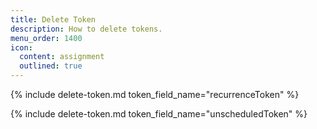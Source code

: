 ```yaml
---
title: Delete Token
description: How to delete tokens.
menu_order: 1400
icon:
  content: assignment
  outlined: true
---
```


{% include delete-token.md token_field_name="recurrenceToken" %}

{% include delete-token.md token_field_name="unscheduledToken" %}
